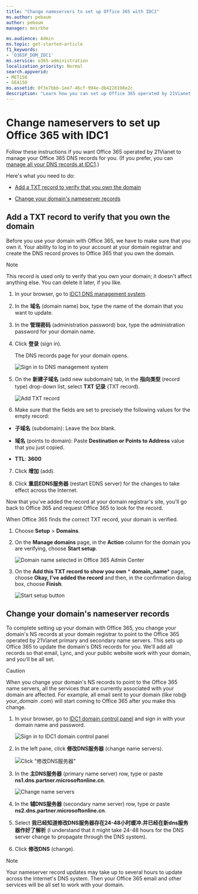 ```yaml
---
title: "Change nameservers to set up Office 365 with IDC1"
ms.author: pebaum
author: pebaum
manager: mnirkhe

ms.audience: Admin
ms.topic: get-started-article
f1_keywords:
- 'O365P_DOM_IDC1'
ms.service: o365-administration
localization_priority: Normal
search.appverid:
- MET150
- GEA150
ms.assetid: 0f3e7bbb-1ee7-46cf-994e-db4228198e2c
description: "Learn how you can set up Office 365 operated by 21Vianet to manage your DNS records, when IDC1 is the DNS hosting provider."
---
```


# Change nameservers to set up Office 365 with IDC1

Follow these instructions if you want Office 365 operated by 21Vianet to manage your Office 365 DNS records for you. (If you prefer, you can [manage all your DNS records at IDC1](create-dns-records-at-idc1.md).)
  
Here's what you need to do:
  
- [Add a TXT record to verify that you own the domain](change-nameservers-at-idc1.md#BKMK_add_a_record)
    
- [Change your domain's nameserver records](change-nameservers-at-idc1.md#BKMK_change_your_domain_s_1)
    
## Add a TXT record to verify that you own the domain
<a name="BKMK_add_a_record"> </a>

Before you use your domain with Office 365, we have to make sure that you own it. Your ability to log in to your account at your domain registrar and create the DNS record proves to Office 365 that you own the domain.
  
> [!NOTE]
> This record is used only to verify that you own your domain; it doesn't affect anything else. You can delete it later, if you like. 
  
1. In your browser, go to [IDC1 DNS management system](https://go.microsoft.com/fwlink/?linkid=838716).
    
2. In the **域名** (domain name) box, type the name of the domain that you want to update. 
    
3. In the **管理密码** (administration password) box, type the administration password for your domain name. 
    
4. Click **登录** (sign in). 
    
    The DNS records page for your domain opens.
    
    ![Sign in to DNS management system](../media/8562d0bc-dde7-4fdb-b4dc-78f57fa159b8.png)
  
5. On the **新建子域名** (add new subdomain) tab, in the **指向类型** (record type) drop-down list, select **TXT 记录** (TXT record). 
    
    ![Add TXT record](../media/342ff242-c2c7-4d60-8421-5387e0b8d7a8.png)
  
6. Make sure that the fields are set to precisely the following values for the empty record:
    
  - **子域名** (subdomain): Leave the box blank. 
    
  - **域名** (points to domain): Paste **Destination or Points to Address** value that you just copied. 
    
  - **TTL**: **3600**
    
7. Click **增加** (add). 
    
8. Click **重启EDNS服务器** (restart EDNS server) for the changes to take effect across the Internet. 
    
Now that you've added the record at your domain registrar's site, you'll go back to Office 365 and request Office 365 to look for the record.
  
When Office 365 finds the correct TXT record, your domain is verified.
  
1. Choose **Setup** \> **Domains**.
    
2. On the **Manage domains** page, in the **Action** column for the domain you are verifying, choose **Start setup**.
    
    ![Domain name selected in Office 365 Admin Center](../media/c61204f1-a025-448b-a2a1-c4d7abee7a06.png)
  
3. On the **Add this TXT record to show you own** * **domain_name*** page, choose **Okay, I've added the record** and then, in the confirmation dialog box, choose **Finish**.
    
    ![Start setup button](../media/5f6578af-ae32-49e8-b283-ec2d080420da.png)
  
## Change your domain's nameserver records
<a name="BKMK_change_your_domain_s_1"> </a>

To complete setting up your domain with Office 365, you change your domain's NS records at your domain registrar to point to the Office 365 operated by 21Vianet primary and secondary name servers. This sets up Office 365 to update the domain's DNS records for you. We'll add all records so that email, Lync, and your public website work with your domain, and you'll be all set.
  
> [!CAUTION]
> When you change your domain's NS records to point to the Office 365 name servers, all the services that are currently associated with your domain are affected. For example, all email sent to your domain (like rob@ *your_domain*  .com) will start coming to Office 365 after you make this change. 
  
1. In your browser, go to [IDC1 domain control panel](https://go.microsoft.com/fwlink/?linkid=838717) and sign in with your domain name and password. 
    
    ![Sign in to IDC1 domain control panel](../media/1e394e99-db79-4a39-bed9-07ffab124013.png)
  
2. In the left pane, click **修改DNS服务器** (change name servers). 
    
    ![Click "修改DNS服务器"](../media/b6959c5d-22de-4866-af10-c5138e978daa.png)
  
3. In the **主DNS服务器** (primary name server) row, type or paste **ns1.dns.partner.microsoftonline.cn**. 
    
    ![Change name servers](../media/ef3f7c8a-23f2-4940-87d1-0b8a2dd766e9.png)
  
4. In the **辅DNS服务器** (secondary name server) row, type or paste **ns2.dns.partner.microsoftonline.cn**. 
    
5. Select **我已经知道修改DNS服务器存在24-48小时缓冲.并已经在新dns服务器作好了解析** (I understand that it might take 24-48 hours for the DNS server change to propagate through the DNS system). 
    
6. Click **修改DNS** (change). 
    
> [!NOTE]
> Your nameserver record updates may take up to several hours to update across the Internet's DNS system. Then your Office 365 email and other services will be all set to work with your domain. 
  

